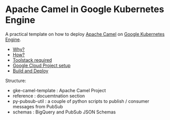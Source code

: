 # Apache Camel in Google Kubernetes Engine

A practical template on how to deploy [Apache Camel](http://camel.apache.org/) on [Google Kubernetes Engine](https://cloud.google.com/kubernetes-engine/).

* [Why?](reference/00_why.md)
* [How?](reference/00_how.md)
* [Toolstack required](reference/02_toolstack_required.md)
* [Google Cloud Project setup](reference/03_gcp_setup.md)
* [Build and Deploy](reference/04_build_deploy.md)

Structure:

* gke-camel-template : Apache Camel Project
* reference : docuemtnation section
* py-pubsub-util : a couple of python scripts to publish / consumer messages from PubSub
* schemas : BigQuery and PubSub JSON Schemas
